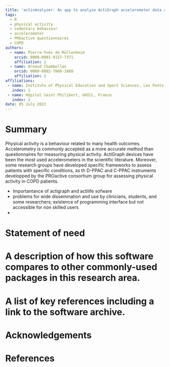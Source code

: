 ```yaml
---
title: 'activAnalyzer: An app to analyze ActiGraph accelerometer data and to implement the use of the PROactive Physical Activity in COPD instruments'
tags:
  - R
  - physical activity
  - sedentary behaviour
  - accelerometer
  - PROactive questionnaires
  - COPD
authors:
  - name: Pierre-Yves de Müllenheim
    orcid: 0000-0001-9157-7371
    affiliation: 1
  - name: Arnaud Chambellan
    orcid: 0000-0002-7860-1880
    affiliation: 2
affiliations:
 - name: Institute of Physical Education and Sport Sciences, Les Ponts-de-Cé, France
   index: 1
 - name: Hôpital Saint Philibert, GHICL, France
   index: 2
date: 05 July 2022
---
```


# Summary
Physical activity is a behaviour related to many health outcomes. Accelerometry is commonly accepted as a more accurate method than questionnaires for measuring physical activity. ActiGraph devices have been the most used accelerometers in the scientific literature. Moreover, some research groups have developed specific frameworks to assess patients with specific conditions, as th D-PPAC and C-PPAC instruments developped by the PROactive consortium group for assessing physical activity in COPD patients.


- Importantance of actigraph and actilife sofware
- problems for wide dissemination and use by clinicians, students, and some researchers; existence of programming interface but not accessible for non skilled users
-

# Statement of need

# A description of how this software compares to other commonly-used packages in this research area.

# A list of key references including a link to the software archive.

# Acknowledgements

# References
